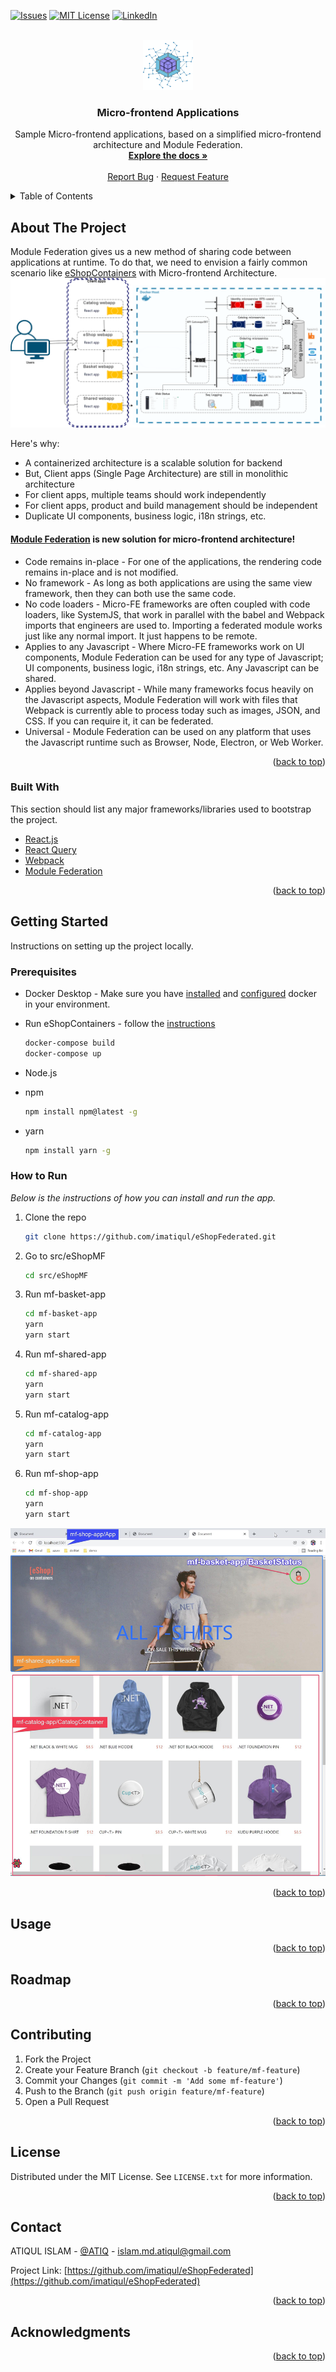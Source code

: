 <div id="top"></div>
<!--
*** Thanks for review eShop Federated project
-->

<!-- PROJECT SHIELDS -->
<!--
*** A micro-frontend solution using Module Federation
-->
[![Issues][issues-shield]][issues-url]
[![MIT License][license-shield]][license-url]
[![LinkedIn][linkedin-shield]][linkedin-url]

<!-- PROJECT LOGO -->
<br />
<div align="center">
  <a href="//github.com/imatiqul/eShopFederated">
    <img src="images/logo.png" alt="Logo" width="80" height="80">
  </a>

  <h3 align="center">Micro-frontend Applications</h3>

  <p align="center">
    Sample Micro-frontend applications, based on a simplified micro-frontend architecture and Module Federation.
    <br />
    <a href="#getting-started"><strong>Explore the docs »</strong></a>
    <br />
    <br />
    <a href="//github.com/imatiqul/eShopFederated/issues">Report Bug</a>
    ·
    <a href="//github.com/imatiqul/eShopFederated/issues">Request Feature</a>
  </p>
</div>

<!-- TABLE OF CONTENTS -->
<details>
  <summary>Table of Contents</summary>
  <ol>
    <li>
      <a href="#about-the-project">About The Project</a>
      <ul>
        <li><a href="#built-with">Built With</a></li>
      </ul>
    </li>
    <li>
      <a href="#getting-started">Getting Started</a>
      <ul>
        <li><a href="#prerequisites">Prerequisites</a></li>
        <li><a href="#how-to-run">How to Run</a></li>
      </ul>
    </li>
    <li><a href="#usage">Usage</a></li>
    <li><a href="#roadmap">Roadmap</a></li>
    <li><a href="#contributing">Contributing</a></li>
    <li><a href="#license">License</a></li>
    <li><a href="#contact">Contact</a></li>
    <li><a href="#acknowledgments">Acknowledgments</a></li>
  </ol>
</details>

<!-- ABOUT THE PROJECT -->
## About The Project
Module Federation gives us a new method of sharing code between applications at runtime. To do that, we need to envision a fairly common scenario like [eShopContainers](https://github.com/dotnet-architecture/eShopOnContainers) with Micro-frontend Architecture.
[![Product Name Screen Shot][microfrontend-screenshot]](images/MicroFrontend-Architecture-v1.png)

Here's why:
* A containerized architecture is a scalable solution for backend
* But, Client apps (Single Page Architecture) are still in monolithic architecture
* For client apps, multiple teams should work independently
* For client apps, product and build management should be independent
* Duplicate UI components, business logic, i18n strings, etc.

#### [Module Federation]((https://module-federation.myshopify.com/)) is new solution for micro-frontend architecture!
* Code remains in-place - For one of the applications, the rendering code remains in-place and is not modified.
* No framework - As long as both applications are using the same view framework, then they can both use the same code.
* No code loaders - Micro-FE frameworks are often coupled with code loaders, like SystemJS, that work in parallel with the babel and Webpack imports that engineers are used to. Importing a federated module works just like any normal import. It just happens to be remote.
* Applies to any Javascript - Where Micro-FE frameworks work on UI components, Module Federation can be used for any type of Javascript; UI components, business logic, i18n strings, etc. Any Javascript can be shared. 
* Applies beyond Javascript - While many frameworks focus heavily on the Javascript aspects, Module Federation will work with files that Webpack is currently able to process today such as images, JSON, and CSS. If you can require it, it can be federated.
* Universal - Module Federation can be used on any platform that uses the Javascript runtime such as Browser, Node, Electron, or Web Worker.

<p align="right">(<a href="#top">back to top</a>)</p>

### Built With

This section should list any major frameworks/libraries used to bootstrap the project.

* [React.js](https://reactjs.org/)
* [React Query](https://react-query.tanstack.com/)
* [Webpack](https://webpack.js.org/)
* [Module Federation](https://webpack.js.org/concepts/module-federation/)

<p align="right">(<a href="#top">back to top</a>)</p>

<!-- GETTING STARTED -->
## Getting Started

Instructions on setting up the project locally.

### Prerequisites
* Docker Desktop - Make sure you have [installed](https://docs.docker.com/docker-for-windows/install/) and [configured](https://github.com/dotnet-architecture/eShopOnContainers/wiki/Windows-setup#configure-docker) docker in your environment.
* Run eShopContainers - follow the [instructions](https://github.com/dotnet-architecture/eShopOnContainers/blob/dev/README.md#getting-started)
  ```sh
  docker-compose build
  docker-compose up
  ```

* Node.js
* npm
  ```sh
  npm install npm@latest -g
  ```
* yarn
  ```sh
  npm install yarn -g
  ```

### How to Run

_Below is the instructions of how you can install and run the app._

1. Clone the repo
   ```sh
   git clone https://github.com/imatiqul/eShopFederated.git
   ```
2. Go to src/eShopMF   
   ```sh
   cd src/eShopMF
   ```
3. Run mf-basket-app   
   ```sh
   cd mf-basket-app
   yarn
   yarn start
   ```
4. Run mf-shared-app   
   ```sh
   cd mf-shared-app
   yarn
   yarn start
   ```
5. Run mf-catalog-app   
   ```sh
   cd mf-catalog-app
   yarn
   yarn start
   ```
6. Run mf-shop-app   
   ```sh
   cd mf-shop-app
   yarn
   yarn start
   ```
[![Product Name Screen Shot][product-screenshot]](images/eShopFederated.jpg)
<p align="right">(<a href="#top">back to top</a>)</p>

<!-- USAGE EXAMPLES -->
## Usage

<p align="right">(<a href="#top">back to top</a>)</p>

<!-- ROADMAP -->
## Roadmap

<p align="right">(<a href="#top">back to top</a>)</p>

<!-- CONTRIBUTING -->
## Contributing

1. Fork the Project
2. Create your Feature Branch (`git checkout -b feature/mf-feature`)
3. Commit your Changes (`git commit -m 'Add some mf-feature'`)
4. Push to the Branch (`git push origin feature/mf-feature`)
5. Open a Pull Request

<p align="right">(<a href="#top">back to top</a>)</p>

<!-- LICENSE -->
## License

Distributed under the MIT License. See `LICENSE.txt` for more information.

<p align="right">(<a href="#top">back to top</a>)</p>

<!-- CONTACT -->
## Contact

ATIQUL ISLAM - [@ATIQ](https://imatiqul.com/) - islam.md.atiqul@gmail.com

Project Link: [https://github.com/imatiqul/eShopFederated](https://github.com/imatiqul/eShopFederated)

<p align="right">(<a href="#top">back to top</a>)</p>

<!-- ACKNOWLEDGMENTS -->
## Acknowledgments

<p align="right">(<a href="#top">back to top</a>)</p>

<!-- MARKDOWN LINKS & IMAGES -->
<!-- https://www.markdownguide.org/basic-syntax/#reference-style-links -->
[issues-shield]: https://img.shields.io/github/issues/imatiqul/eShopFederated.svg?style=for-the-badge
[issues-url]: https://github.com/imatiqul/eShopFederated/issues
[license-shield]: https://img.shields.io/github/license/imatiqul/eShopFederated?style=for-the-badge
[license-url]: https://github.com/imatiqul/eShopFederated/blob/master/LICENSE.txt
[linkedin-shield]: https://img.shields.io/badge/-LinkedIn-black.svg?style=for-the-badge&logo=linkedin&colorB=555
[linkedin-url]: https://www.linkedin.com/in/mdatiqulislam/
[microfrontend-screenshot]: images/MicroFrontend-Architecture-v1.png
[microservice-screenshot]: images/eShopOnContainers-architecture.png
[product-screenshot]: images/eShopFederated.jpg
